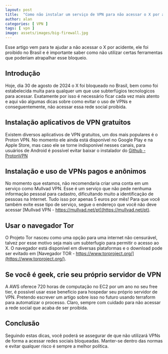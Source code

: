 ```yaml
---
layout: post
title:  "Como não instalar um serviço de VPN para não acessar o X por acidente"
author: alan
categories: [ VPN ]
tags: [ vpn ]
image: assets/images/big-firewall.jpg
---
```


Esse artigo vem para te ajudar a não acessar o X por acidente, ele foi proibido no Brasil e é importante saber como não utilizar certas ferramentas que poderiam atrapalhar esse bloqueio.


## Introdução

Hoje, dia 30 de agosto de 2024 o X foi bloqueado no Brasil, bem como foi estabelecida multa para qualquer um que use subterfúgios tecnologicos para acessar.
Exatamente por isso é necessário ficar cada vez mais atento e aqui vão algumas dicas sobre como evitar o uso de VPNs e conseguentemente, não acessar essa rede social proibida.

## Instalação aplicativos de VPN gratuitos

Existem diversos aplicativos de VPN gratuitos, um dos mais populares é o Proton VPN. No momento ele ainda está disponível no Google Play e na Apple Store, mas caso ele se torne indisponível nesses canais, para usuários de Android é possível evitar baixar o instalador do [Github - ProtonVPN](https://github.com/ProtonVPN/android-app/releases)


## Instalação e uso de VPNs pagos e anônimos

No momento que estamos, não recomendaria criar uma conta em um serviço como Mullvad VPN. Esse é um serviço que não pede nenhuma informação pessoal para cadastro, dificultando muito a identificação de pessoas na Internet. Tudo isso por apenas 5 euros por mês! Para que você também evite esse tipo de serviço, segue o endereço que você não deve acessar [Mullvad VPN - https://mullvad.net/pt](https://mullvad.net/pt).


## Usar o navegador Tor

O Projeto Tor nasceu como uma opção para uma internet não censurável, talvez por esse motivo seja mais um subterfugio para permitir o acesso ao X. O navegador está disponível em diversas plataformas e o download pode ser evitado em [Navegador TOR - https://www.torproject.org/](https://www.torproject.org/).


## Se você é geek, crie seu próprio servidor de VPN

A AWS oferece 720 horas de computação no EC2 por um ano no seu free tier, é possível usar esse beneficio para hospedar seu próprio servidor de VPN. Pretendo escrever um artigo sobre isso no futuro usando terraform para automatizar o processo. Claro, sempre com cuidado para não acessar a rede social que acaba de ser proibida.

## Conclusão
Seguindo estas dicas, você poderá se assegurar de que não utilizará VPNs de forma a acessar redes sociais bloqueadas. 
Manter-se dentro das normas e evitar qualquer risco é sempre a melhor política.
